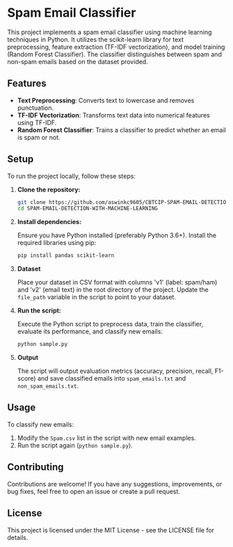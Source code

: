 # Spam Email Classifier

This project implements a spam email classifier using machine learning techniques in Python. It utilizes the scikit-learn library for text preprocessing, feature extraction (TF-IDF vectorization), and model training (Random Forest Classifier). The classifier distinguishes between spam and non-spam emails based on the dataset provided.

## Features

- **Text Preprocessing**: Converts text to lowercase and removes punctuation.
- **TF-IDF Vectorization**: Transforms text data into numerical features using TF-IDF.
- **Random Forest Classifier**: Trains a classifier to predict whether an email is spam or not.

## Setup

To run the project locally, follow these steps:

1. **Clone the repository:**

   ```bash
   git clone https://github.com/aswinkc9605/CBTCIP-SPAM-EMAIL-DETECTION-WITH-MACHINE-LEARNING.git
   cd SPAM-EMAIL-DETECTION-WITH-MACHINE-LEARNING
   ```

2. **Install dependencies:**

   Ensure you have Python installed (preferably Python 3.6+). Install the required libraries using pip:

   ```bash
   pip install pandas scikit-learn
   ```

3. **Dataset**

   Place your dataset in CSV format with columns 'v1' (label: spam/ham) and 'v2' (email text) in the root directory of the project. Update the `file_path` variable in the script to point to your dataset.

4. **Run the script:**

   Execute the Python script to preprocess data, train the classifier, evaluate its performance, and classify new emails:

   ```bash
   python sample.py
   ```

5. **Output**

   The script will output evaluation metrics (accuracy, precision, recall, F1-score) and save classified emails into `spam_emails.txt` and `non_spam_emails.txt`.

## Usage

To classify new emails:

1. Modify the `Spam.csv` list in the script with new email examples.
2. Run the script again (`python sample.py`).

## Contributing

Contributions are welcome! If you have any suggestions, improvements, or bug fixes, feel free to open an issue or create a pull request.

## License

This project is licensed under the MIT License - see the LICENSE file for details.

